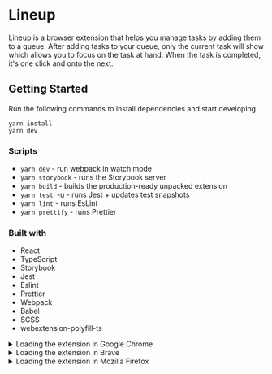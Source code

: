 # Lineup

Lineup is a browser extension that helps you manage tasks by adding them to a queue. After adding tasks to your queue, only the current task will show which allows you to focus on the task at hand. When the task is completed, it's one click and onto the next.

## Getting Started

Run the following commands to install dependencies and start developing

```
yarn install
yarn dev
```
### Scripts

- `yarn dev` - run webpack in watch mode
- `yarn storybook` - runs the Storybook server
- `yarn build` - builds the production-ready unpacked extension
- `yarn test `-u - runs Jest + updates test snapshots
- `yarn lint` - runs EsLint
- `yarn prettify` - runs Prettier

### Built with

- React
- TypeScript
- Storybook
- Jest
- Eslint
- Prettier
- Webpack
- Babel
- SCSS
- webextension-polyfill-ts

<details>
  <summary>Loading the extension in Google Chrome</summary>

In [Google Chrome](https://www.google.com/chrome/), open up [chrome://extensions](chrome://extensions) in a new tab. Make sure the `Developer Mode` checkbox in the upper-right corner is turned on. Click `Load unpacked` and select the `dist` directory in this repository - your extension should now be loaded.

![Installed Extension in Google Chrome](https://i.imgur.com/ORuHbDR.png "Installed Extension in Google Chrome")

</details>

<details>
  <summary>Loading the extension in Brave</summary>

In [Brave](https://brave.com/), open up [brave://extensions](brave://extensions) in a new tab. Make sure the `Developer Mode` checkbox in the upper-right corner is turned on. Click `Load unpacked` and select the `dist` directory in this repository - your extension should now be loaded.

![Installed Extension in Brave](https://i.imgur.com/z8lW02m.png "Installed Extension in Brave")

</details>

<details>
  <summary>Loading the extension in Mozilla Firefox</summary>

In [Mozilla Firefox](https://www.mozilla.org/en-US/firefox/new/), open up the [about:debugging](about:debugging) page in a new tab. Click the `Load Temporary Add-on...` button and select the `manfiest.json` from the `dist` directory in this repository - your extension should now be loaded.

![Installed Extension in Mozilla Firefox](https://i.imgur.com/gO2Lrb5.png "Installed Extension in Mozilla Firefox")

</details>